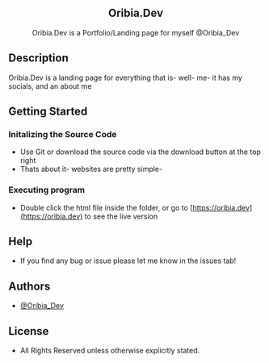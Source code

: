 <p align="center">
 <h2 align="center">Oribia.Dev</h2>
 <p align="center">Oribia.Dev is a Portfolio/Landing page for myself @Oribia_Dev </p>
</p>

## Description

Oribia.Dev is a landing page for everything that is- well- me- it has my socials, and an about me

## Getting Started

### Initalizing the Source Code

* Use Git or download the source code via the download button at the top right 
* Thats about it- websites are pretty simple-

### Executing program

* Double click the html file inside the folder, or go to [https://oribia.dev](https://oribia.dev) to see the live version

## Help

* If you find any bug or issue please let me know in the issues tab!

## Authors

* [@Oribia_Dev](https://twitter.com/Oribia_Dev)

## License

* All Rights Reserved unless otherwise explicitly stated.
